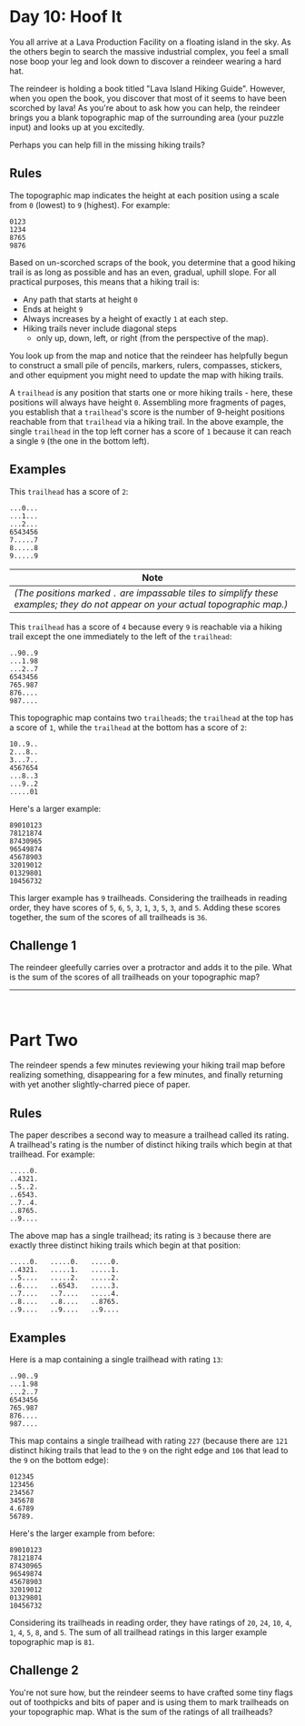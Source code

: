 # Day 10: Hoof It

You all arrive at a Lava Production Facility on a floating island in the sky. As the others begin to search the massive industrial complex, you feel a small nose boop your leg and look down to discover a reindeer wearing a hard hat.

The reindeer is holding a book titled "Lava Island Hiking Guide". However, when you open the book, you discover that most of it seems to have been scorched by lava! As you're about to ask how you can help, the reindeer brings you a blank topographic map of the surrounding area (your puzzle input) and looks up at you excitedly.

Perhaps you can help fill in the missing hiking trails?

## Rules

The topographic map indicates the height at each position using a scale from `0` (lowest) to `9` (highest). For example:

    0123
    1234
    8765
    9876

Based on un-scorched scraps of the book, you determine that a good hiking trail is as long as possible and has an even, gradual, uphill slope. For all practical purposes, this means that a hiking trail is:
- Any path that starts at height `0`
- Ends at height `9`
- Always increases by a height of exactly `1` at each step. 
- Hiking trails never include diagonal steps
    - only up, down, left, or right (from the perspective of the map).

You look up from the map and notice that the reindeer has helpfully begun to construct a small pile of pencils, markers, rulers, compasses, stickers, and other equipment you might need to update the map with hiking trails.

A `trailhead` is any position that starts one or more hiking trails - here, these positions will always have height `0`. Assembling more fragments of pages, you establish that a `trailhead`'s score is the number of 9-height positions reachable from that `trailhead` via a hiking trail. In the above example, the single `trailhead` in the top left corner has a score of `1` because it can reach a single `9` (the one in the bottom left).

## Examples

This `trailhead` has a score of `2`:

    ...0...
    ...1...
    ...2...
    6543456
    7.....7
    8.....8
    9.....9

| Note |
|------|
|*(The positions marked `.` are impassable tiles to simplify these examples; they do not appear on your actual topographic map.)*|

This `trailhead` has a score of `4` because every `9` is reachable via a hiking trail except the one immediately to the left of the `trailhead`:

    ..90..9
    ...1.98
    ...2..7
    6543456
    765.987
    876....
    987....

This topographic map contains two `trailhead`s; the `trailhead` at the top has a score of `1`, while the `trailhead` at the bottom has a score of `2`:

    10..9..
    2...8..
    3...7..
    4567654
    ...8..3
    ...9..2
    .....01

Here's a larger example:

    89010123
    78121874
    87430965
    96549874
    45678903
    32019012
    01329801
    10456732

This larger example has `9` trailheads. Considering the trailheads in reading order, they have scores of `5`, `6`, `5`, `3`, `1`, `3`, `5`, `3`, and `5`. Adding these scores together, the sum of the scores of all trailheads is `36`.

## Challenge 1

The reindeer gleefully carries over a protractor and adds it to the pile. What is the sum of the scores of all trailheads on your topographic map?

<hr><br>

# Part Two

The reindeer spends a few minutes reviewing your hiking trail map before realizing something, disappearing for a few minutes, and finally returning with yet another slightly-charred piece of paper.

## Rules

The paper describes a second way to measure a trailhead called its rating. A trailhead's rating is the number of distinct hiking trails which begin at that trailhead. For example:

    .....0.
    ..4321.
    ..5..2.
    ..6543.
    ..7..4.
    ..8765.
    ..9....

The above map has a single trailhead; its rating is `3` because there are exactly three distinct hiking trails which begin at that position:

    .....0.   .....0.   .....0.
    ..4321.   .....1.   .....1.
    ..5....   .....2.   .....2.
    ..6....   ..6543.   .....3.
    ..7....   ..7....   .....4.
    ..8....   ..8....   ..8765.
    ..9....   ..9....   ..9....

## Examples

Here is a map containing a single trailhead with rating `13`:

    ..90..9
    ...1.98
    ...2..7
    6543456
    765.987
    876....
    987....

This map contains a single trailhead with rating `227` (because there are `121` distinct hiking trails that lead to the `9` on the right edge and `106` that lead to the `9` on the bottom edge):

    012345
    123456
    234567
    345678
    4.6789
    56789.

Here's the larger example from before:

    89010123
    78121874
    87430965
    96549874
    45678903
    32019012
    01329801
    10456732

Considering its trailheads in reading order, they have ratings of `20`, `24`, `10`, `4`, `1`, `4`, `5`, `8`, and `5`. The sum of all trailhead ratings in this larger example topographic map is `81`.

## Challenge 2

You're not sure how, but the reindeer seems to have crafted some tiny flags out of toothpicks and bits of paper and is using them to mark trailheads on your topographic map. What is the sum of the ratings of all trailheads?